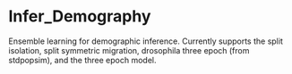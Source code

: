 # Infer_Demography

Ensemble learning for demographic inference. Currently supports the split isolation, split symmetric migration, drosophila three epoch (from stdpopsim), and the three epoch model. 
